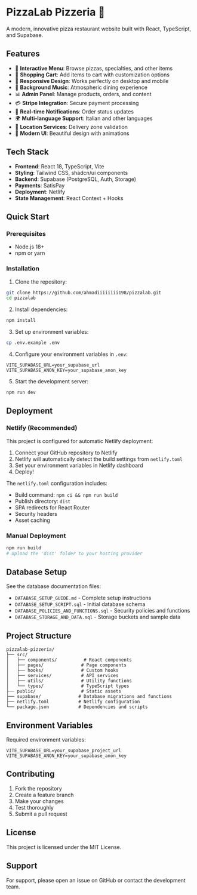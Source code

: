 # PizzaLab Pizzeria 🍕

A modern, innovative pizza restaurant website built with React, TypeScript, and Supabase.

## Features

- 🍕 **Interactive Menu**: Browse pizzas, specialties, and other items
- 🛒 **Shopping Cart**: Add items to cart with customization options
- 📱 **Responsive Design**: Works perfectly on desktop and mobile
- 🎵 **Background Music**: Atmospheric dining experience
- 📊 **Admin Panel**: Manage products, orders, and content
- 💳 **Stripe Integration**: Secure payment processing
- 🔔 **Real-time Notifications**: Order status updates
- 🌍 **Multi-language Support**: Italian and other languages
- 📍 **Location Services**: Delivery zone validation
- 🎨 **Modern UI**: Beautiful design with animations

## Tech Stack

- **Frontend**: React 18, TypeScript, Vite
- **Styling**: Tailwind CSS, shadcn/ui components
- **Backend**: Supabase (PostgreSQL, Auth, Storage)
- **Payments**: SatisPay
- **Deployment**: Netlify
- **State Management**: React Context + Hooks

## Quick Start

### Prerequisites
- Node.js 18+
- npm or yarn

### Installation

1. Clone the repository:
```bash
git clone https://github.com/ahmadiiiiiiii198/pizzalab.git
cd pizzalab
```

2. Install dependencies:
```bash
npm install
```

3. Set up environment variables:
```bash
cp .env.example .env
```

4. Configure your environment variables in `.env`:
```env
VITE_SUPABASE_URL=your_supabase_url
VITE_SUPABASE_ANON_KEY=your_supabase_anon_key
```

5. Start the development server:
```bash
npm run dev
```

## Deployment

### Netlify (Recommended)

This project is configured for automatic Netlify deployment:

1. Connect your GitHub repository to Netlify
2. Netlify will automatically detect the build settings from `netlify.toml`
3. Set your environment variables in Netlify dashboard
4. Deploy!

The `netlify.toml` configuration includes:
- Build command: `npm ci && npm run build`
- Publish directory: `dist`
- SPA redirects for React Router
- Security headers
- Asset caching

### Manual Deployment

```bash
npm run build
# Upload the 'dist' folder to your hosting provider
```

## Database Setup

See the database documentation files:
- `DATABASE_SETUP_GUIDE.md` - Complete setup instructions
- `DATABASE_SETUP_SCRIPT.sql` - Initial database schema
- `DATABASE_POLICIES_AND_FUNCTIONS.sql` - Security policies and functions
- `DATABASE_STORAGE_AND_DATA.sql` - Storage buckets and sample data

## Project Structure

```
pizzalab-pizzeria/
├── src/
│   ├── components/          # React components
│   ├── pages/              # Page components
│   ├── hooks/              # Custom hooks
│   ├── services/           # API services
│   ├── utils/              # Utility functions
│   └── types/              # TypeScript types
├── public/                 # Static assets
├── supabase/              # Database migrations and functions
├── netlify.toml           # Netlify configuration
└── package.json           # Dependencies and scripts
```

## Environment Variables

Required environment variables:

```env
VITE_SUPABASE_URL=your_supabase_project_url
VITE_SUPABASE_ANON_KEY=your_supabase_anon_key
```

## Contributing

1. Fork the repository
2. Create a feature branch
3. Make your changes
4. Test thoroughly
5. Submit a pull request

## License

This project is licensed under the MIT License.

## Support

For support, please open an issue on GitHub or contact the development team.
